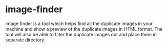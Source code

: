 # image-finder
Image finder is a tool which helps find all the duplicate images in your machine and show a preview of the duplicate images in HTML format. The tool will also be able to filter the duplicate images out and place them in separate directory.
